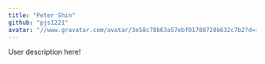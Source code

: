```yaml
---
title: "Peter Shin"
github: "pjs1221"
avatar: "//www.gravatar.com/avatar/3e58c78b63a57ebf01788720b632c7b2?d=identicon"
---
```


User description here!
